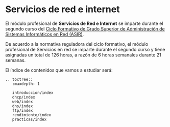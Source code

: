 # Servicios de red e internet


El módulo profesional de **Servicios de Red e Internet** se imparte durante el segundo curso del [Ciclo Formativo de Grado Superior de Administración de Sistemas Informáticos en Red (ASIR)](http://www.aapri.es/curriculo/fp/asir).

De acuerdo a la normativa reguladora del ciclo formativo, el módulo profesional de Servicios en red se imparte durante el segundo curso y tiene asignadas un total de 126 horas, a razón de 6 horas semanales durante 21 semanas.

El índice de contenidos que vamos a estudiar será:

```eval_rst
.. toctree::
   :maxdepth: 1

   introduccion/index
   dhcp/index
   web/index
   dns/index
   ftp/index
   rendimiento/index
   practicas/index

```

